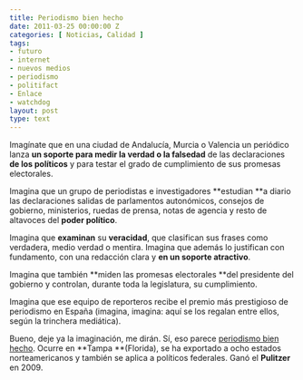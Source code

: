 ```yaml
---
title: Periodismo bien hecho
date: 2011-03-25 00:00:00 Z
categories: [ Noticias, Calidad ]
tags:
- futuro
- internet
- nuevos medios
- periodismo
- politifact
- Enlace
- watchdog
layout: post
type: text
---
```


Imagínate que en una ciudad de Andalucía, Murcia o Valencia un periódico lanza **un soporte para medir la verdad o la falsedad** de las declaraciones **de los políticos** y para testar el grado de cumplimiento de sus promesas electorales.

Imagina que un grupo de periodistas e investigadores **estudian **a diario las declaraciones salidas de parlamentos autonómicos, consejos de gobierno, ministerios, ruedas de prensa, notas de agencia y resto de altavoces del **poder político**.

Imagina que **examinan** su **veracidad**, que clasifican sus frases como verdadera, medio verdad o mentira. Imagina que además lo justifican con fundamento, con una redacción clara y **en un soporte atractivo**.

Imagina que también **miden las promesas electorales **del presidente del gobierno y controlan, durante toda la legislatura, su cumplimiento.

Imagina que ese equipo de reporteros recibe el premio más prestigioso de periodismo en España (imagina, imagina: aquí se los regalan entre ellos, según la trinchera mediática).

Bueno, deje ya la imaginación, me dirán. Sí, eso parece [periodismo bien hecho](http://politifact.com/truth-o-meter/ "Politifact"). Ocurre en **Tampa **(Florida), se ha exportado a ocho estados norteamericanos y también se aplica a políticos federales. Ganó el **Pulitzer** en 2009.